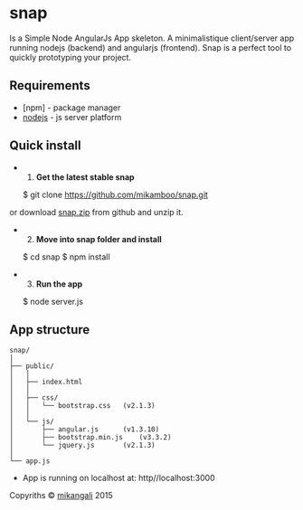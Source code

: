 # snap

Is a Simple Node AngularJs App skeleton.
A minimalistique client/server app running nodejs (backend) and angularjs (frontend).
Snap is a perfect tool to quickly prototyping your project.

## Requirements

* [npm] - package manager
* [nodejs](http://nodejs.org/) - js server platform

## Quick install

* 1. __Get the latest stable snap__

    $ git clone https://github.com/mikamboo/snap.git
    
or download [snap.zip](https://github.com/mikamboo/snap/archive/master.zip) from github and unzip it.

* 2. __Move into snap folder and install__

    $ cd snap
    $ npm install

* 3. __Run the app__

    $ node server.js

## App structure

	snap/
	│
	├── public/ 
	│   │
	│   ├──	index.html
	│   │
	│   ├── css/
	│   │   └── bootstrap.css 	(v2.1.3)
	│   │
	│   └── js/
	│   	├── angular.js 		(v1.3.10)
	│   	├── bootstrap.min.js 	(v3.3.2) 	 	 
	│   	└── jquery.js 		(v2.1.3)
	│
	└── app.js 

* App is running on localhost at: http//localhost:3000


Copyriths &copy; <a href="mikangali.com">mikangali</a> 2015

